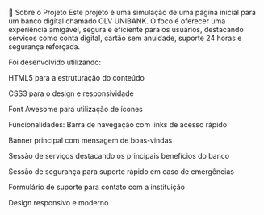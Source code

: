 📄 Sobre o Projeto
Este projeto é uma simulação de uma página inicial para um banco digital chamado OLV UNIBANK.
O foco é oferecer uma experiência amigável, segura e eficiente para os usuários, destacando serviços como conta digital, cartão sem anuidade, suporte 24 horas e segurança reforçada.

Foi desenvolvido utilizando:

HTML5 para a estruturação do conteúdo

CSS3 para o design e responsividade

Font Awesome para utilização de ícones

Funcionalidades:
Barra de navegação com links de acesso rápido

Banner principal com mensagem de boas-vindas

Sessão de serviços destacando os principais benefícios do banco

Sessão de segurança para suporte rápido em caso de emergências

Formulário de suporte para contato com a instituição

Design responsivo e moderno
